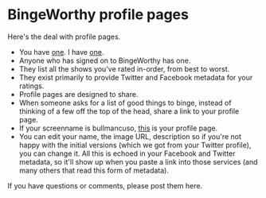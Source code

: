 # BingeWorthy profile pages
Here's the deal with profile pages. 
* You have <a href="http://my.bingeworthy.io/bullmancuso/">one</a>. I have <a href="http://my.bingeworthy.io/davewiner/">one</a>. 
* Anyone who has signed on to BingeWorthy has one. 
* They list all the shows you've rated in-order, from best to worst. 
* They exist primarily to provide Twitter and Facebook metadata for your ratings. 
* Profile pages are designed to share. 
* When someone asks for a list of good things to binge, instead of thinking of a few off the top of the head, share a link to your profile page. 
* If your screenname is bullmancuso, <a href="http://my.bingeworthy.io/bullmancuso/">this</a> is your profile page. 
* You can edit your name, the image URL, description so if you're not happy with the initial versions (which we got from your Twitter profile), you can change it. All this is echoed in your Facebook and Twitter metadata, so it'll show up when you paste a link into those services (and many others that read this form of metadata).

If you have questions or comments, please post them here. 

